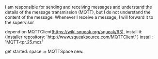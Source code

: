 I am responsible for sending and receiving messages and understand the details of the message transmission (MQTT), but I do not understand the content of the message. Whenever I receive a message, I will forward it to the supervisor

depend on MQTTClient(https://wiki.squeak.org/squeak/63), install it:  
	(Installer repository: 'http://www.squeaksource.com/MQTTClient' ) install: 'MQTT-tpr.25.mcz'
	
get started:
	space := MQTTSpace new.
	